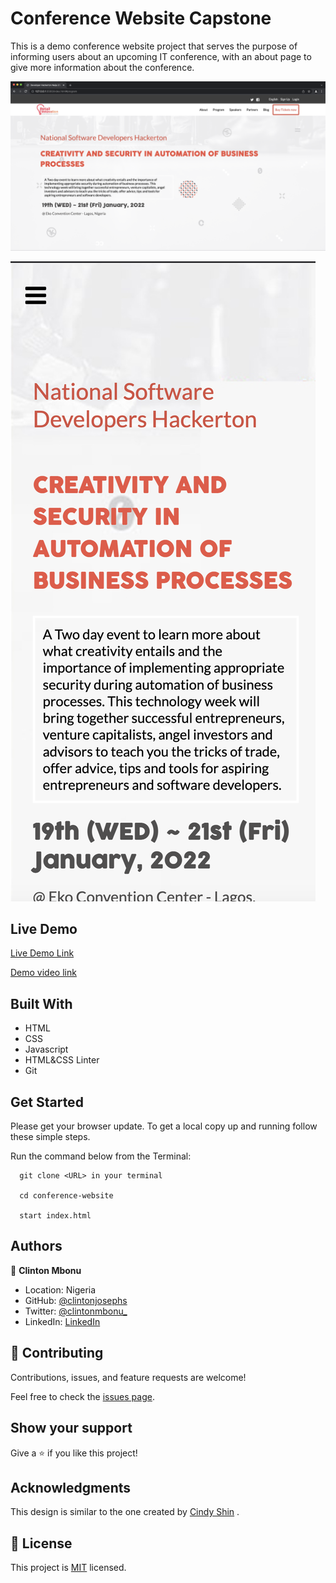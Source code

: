 # Conference Website Capstone

This is a demo conference website project that serves the purpose of informing users about an upcoming IT conference, with an about page to give more information about the conference.


![screenshot](assets/images/conf_desktop.png)

![screenshot](assets/images/conf_mobile.png)

 

## Live Demo

[Live Demo Link](https://clintonjosephs.github.io/conference_website/)

[Demo video link](https://www.loom.com/share/5beca23690864e118d2b4ab2bb3baf96)
 
## Built With

- HTML
- CSS
- Javascript
- HTML&CSS Linter
- Git

## Get Started

Please get your browser update.
To get a local copy up and running follow these simple steps.

Run the command below from the Terminal:

      git clone <URL> in your terminal

	  cd conference-website

	  start index.html



## Authors

👤 **Clinton Mbonu**

- Location: Nigeria
- GitHub: [@clintonjosephs](https://github.com/clintonjosephs)
- Twitter: [@clintonmbonu_](https://twitter.com/clintonmbonu_)
- LinkedIn: [LinkedIn](https://linkedin.com/in/clinton-mbonu)


## 🤝 Contributing

Contributions, issues, and feature requests are welcome!

Feel free to check the [issues page](https://github.com/codecaiine/conference-website/issues).

## Show your support

Give a ⭐️ if you like this project!

## Acknowledgments

This design is similar to the one created by [Cindy Shin](https://www.behance.net/gallery/29845175/CC-Global-Summit-2015) .

## 📝 License

This project is [MIT](LICENSE) licensed.
